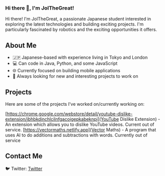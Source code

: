 ### Hi there 👋, I'm JolTheGreat!

Hi there! I'm JolTheGreat, a passionate Japanese student interested in exploring the latest technologies and building exciting projects. I'm particularly fascinated by robotics and the exciting opportunities it offers.

## About Me

- 🇯🇵 Japanese-based with experience living in Tokyo and London
- 💻 Can code in Java, Python, and some JavaScript
- 🌐 Currently focused on building mobile applications
- 🔭 Always looking for new and interesting projects to work on

## Projects

Here are some of the projects I've worked on/currently working on:

[https://chrome.google.com/webstore/detail/youtube-dislike-extension/ibhbkdinchlcilnfgacoigepkabeknpi](YouTube Dislike Extension) - An extension which allows you to dislike YouTube videos. Current out of service.
[https://vectormaths.netlify.app](Vector Maths) - A program that uses AI to do additions and subtractions with words. Currently out of service

## Contact Me

🐦 Twitter: [Twitter](https://twitter.com/jolthegreat)

